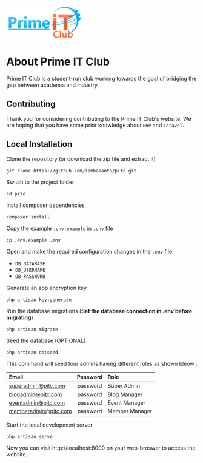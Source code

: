 
 [![PITC](./public/backend/images/logo/logo.png)](https://primeitclub.com)

# About Prime IT Club

Prime IT Club is a student-run club working towards the goal of bridging the gap between academia and industry.

## Contributing

Thank you for considering contributing to the Prime IT Club's website. We are hoping that you have some prior knowledge about `PHP` and `Laravel`.

## Local Installation

Clone the repository (or download the zip file and extract it)

    git clone https://github.com/iambasanta/pitc.git

Switch to the project folder

    cd pitc

Install composer dependencies

    composer install

Copy the example `.env.example` in `.env` file

    cp .env.example .env

Open and make the required configuration changes in the `.env` file

- `DB_DATABASE` 
- `DB_USERNAME`
- `DB_PASSWORD`

Generate an app encryption key

    php artisan key:generate

Run the database migrations (**Set the database connection in .env before migrating**)

    php artisan migrate

Seed the database (OPTIONAL)

    php artisan db:seed

This command will seed four admins having different roles as shown bleow :

| Email                 | Password | Role          |
| :---                  |  :----:  |    :---       |
| superadmin@pitc.com   | password | Super Admin   |
| blogadmin@pitc.com    | password | Blog Manager  |
| eventadmin@pitc.com   | password | Event Manager |
| memberadmin@pitc.com  | password | Member Manager|


Start the local development server

    php artisan serve

Now you can visit http://localhost:8000 on your web-broswer to access the website.